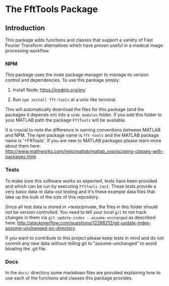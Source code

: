 # The FftTools Package

## Introduction

This package adds functions and classes that support a variety of Fast Fourier Transform alternatives which have proven useful in a medical image processing workflow.

### NPM

This package uses the node package manager to manage its version control and dependencies. To use this package simply:

1. Install Node: https://nodejs.org/en/

2. Run `npm install fft-tools` at a unix-like terminal.

This will automatically download the files for this package (and the packages it depends on) into a `node_modules` folder. If you add this folder to your MATLAB path the package `FftTools` will be available.

It is crucial to note the difference in naming conventions between MATLAB and NPM. The npm package name is `fft-tools` and the MATLAB package name is '+FftTools'. If you are new to MATLAB packages please learn more about them here: http://www.mathworks.com/help/matlab/matlab_oop/scoping-classes-with-packages.html.

### Tests

To make sure this software works as expected, tests have been provided and which can be run by executing `FftTools.test`. These tests provide a very basic data-in data-out testing and it's these example data files that take up the bulk of the size of this repository.

Since all test data is stored in +tests/private, the files in this folder should not be version controlled. You need to tell your local `git` to not track changes in them via `git update-index --assume-unchanged` as described here: http://stackoverflow.com/questions/12288212/git-update-index-assume-unchanged-on-directory.

If you want to contribute to this project please keep tests in mind and do not commit any new data without telling git to "assume-unchanged" to avoid bloating the .git file.

### Docs

In the `docs/` directory some markdown files are provided explaining how to use each of the functions and classes this package provides.
